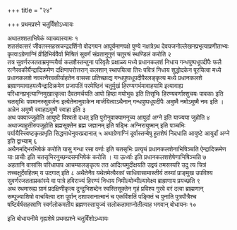 +++
title = "२४"

+++
प्रथमप्रश्ने चतुर्विंशोऽध्यायः

अथातश्शताभिषेकं व्याख्यास्यामः १  
शतसंवत्सरं जीवतस्सहस्रचन्द्रदर्शिनो वोदगयन आपूर्यमाणपक्षे पुण्ये नक्षत्रेऽथ देवयजनोल्लेखनप्रभृत्याप्रणीताभ्यः कृत्वाऽग्रेणाग्निं व्रीहिभिर्यवैर्वा मिश्रितं सुवर्णं संव्रतानुगुणं चतुरश्रं स्थण्डिलं करोति २  
तत्र सुवर्णरजतताम्रमृण्मयैर्वा कलशैस्तन्तुना परिवृतैः प्रक्षाळ्य मध्ये प्रधानकलशं निधाय गन्धपुष्पधूपदीपैः फलै रत्नैरवकीर्यैन्द्रादिक्रमेण दक्षिणापरोत्तरान् कलशान् स्थापयित्वा तिरः पवित्रं निधाय शुद्धोदकेन पूरयित्वा मध्ये प्रधानकलशे नवरत्नैरवकीर्याहतेन वाससा प्रतिच्छाद्य गन्धपुष्पधूपदीपैरलङ्कृत्य मध्ये प्रधानकलशे ब्रह्माणमावाहयत्यैन्द्रादिक्रमेण प्रजापतिं परमेष्ठिनं चतुर्मुखं हिरण्यगर्भमावाहयामि इत्यावाह्य परिधानप्रभृत्याग्निमुखात्कृत्वा दैवतमर्चयति आपो हिष्ठा मयोभुवः इति तिसृभिः हिरण्यवर्णाश्शुचयः पावकाः इति चतसृभिः पवमानस्सुवर्जनः इत्येतेनानुवाकेन मार्जयित्वाऽथैनान् गन्धपुष्पधूपदीपैः अमुष्मै नमोऽमुष्मै नमः इति । अन्नेन अमुष्मै स्वाहाऽमुष्मै स्वाहा इति ३  
अथ पक्वाज्जुहोति आयुष्टे विश्वतो दधत् इति पुरोनुवाक्यामनूच्य आयुर्दा अग्ने इति याज्यया जुहोति ४  
अथाज्याहुतीरुपजुहोति ब्रह्मसूक्तेन ब्रह्म जज्ञानम् इति षड्भिः अग्निरायुष्मान् इति पञ्चभिः पर्यायैस्स्विष्टकृत्प्रभृति सिद्धमाधेनुवरप्रदानात् ५
अथाग्रेणाग्निं दूर्वास्तम्बेषु हुतशेषं निदधाति आयुष्टे आयुर्दां अग्ने इति द्वाभ्याम् ६  
अथैनमद्भिरभिषेकं करोति यासु गन्धा रसा वर्णाः इति चतसृभिः प्रत्यृचं प्रधानकलशेनाभिषिञ्चति ऐन्द्रादिक्रमेण याः प्राचीः इति चतसृभिरनुच्छन्दसमभिषेकं करोति । या ऊर्ध्वाः इति प्रधानकलशशेषेणाभिषिञ्चति ७  
अहतानि वासांसि परिधायाप आचम्यालङ्कृत्य तत आदित्यमुदीक्षयति उद्वयं तमसस्परि उदु त्य चित्रं तच्चक्षुर्देवहितम् य उदगात् इति ८
अथैतेनैव यथेतमेत्यैरकां साधिवासामास्तीर्य तस्यां प्राङ्मुख उपविश्य सुवर्णरजतताम्रकांस्ये वा पात्रे हविराज्यं हिरण्यं निधाय निमील्योन्मील्यावेक्ष्य ब्राह्मणाय प्रयच्छति ९  
अथ रथमारुह्य ग्रामं प्रदक्षिणीकृत्य दुन्दुभिशब्देन स्वस्तिसूक्तेन गृहं प्रविश्य गुरवे वरं दत्वा ब्राह्मणान् सम्पूज्याशिषो वाचयित्वा दश पूर्वान् दशापरानात्मानं च एकविंशतिं पङ्क्तिं च पुनाति पुत्रपौत्रैश्च षष्टिर्वर्षसहस्राणि स्वर्गलोकमतीय ब्रह्मणस्सायुज्यं सलोकतामाप्नोतीत्याह भगवान् बोधायनः १०  

इति बोधायनीये गृह्यशेषे प्रथमप्रश्ने चतुर्विंशोऽध्यायः
